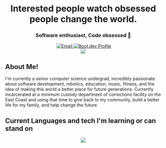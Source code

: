 <h1 align="center">Interested people watch obsessed people change the world. <p style="font-size:1px">-Tim Grover</p></h1>

<h3 align="center">Software enthusiast, Code obsessed 🚀</h3>
<div align="center">
<img style="justify-content: center; align-items: center; " src="https://komarev.com/ghpvc/?username=CK-7vn&style=flat-square&color=blue" alt=""/> <a style="justify-content: center; align-items: right; " href="mailto:keighan.robichaudgriffin@maine.edu"><img src="https://img.shields.io/badge/Email%20Me!-fire" alt="Email"></a><a style="justify-content: center; align-items: right;" href="https://www.boot.dev/u/ck-7vn"> <img src="https://img.shields.io/badge/Boot.dev-Profile-blue" alt="Boot.dev Profile"></a>
<div>
  <div>
    <img style="align-items;" src="https://github-readme-stats-six-kappa-40.vercel.app/api?username=ck-7vn&theme=graywhite&show_icons=true&hide_border=false&count_private=true"/>
  </div>
 
</div>
</div>


## About Me! ##
I'm currently a senior computer science undergrad, incredibly passionate about software development, robotics, education, music, fitness, and the idea of making this world a better place for future generations. 
Currently incarcerated at a minimum custody department of corrections facility on the East Coast and using that time to give back to my community, build a better life for my family, and help change the future. 


## Current Languages and tech I'm learning or can stand on ##
<p align="center">
  <a href="https://skillicons.dev">
<img src="https://skillicons.dev/icons?i=linux,rust,go,py,c,ts,neovim,cpp,docker,git,github,html,lua,react,css&perline=15">
</p>


